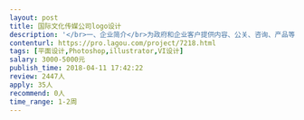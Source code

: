 ```yaml
---                
layout: post       
title: 国际文化传媒公司logo设计           
description: '</br>一、企业简介</br>为政府和企业客户提供内容、公关、咨询、产品等国际文化传播，促进外信息和文化交流。</br></br>二、设计要求</br>1.风格简洁、美观</br>2.国际化</br>3.文化内涵深刻</br></br>企业有大量设计需求，本次设计效果优异，可洽谈长期合作。</br>'     
contenturl: https://pro.lagou.com/project/7218.html      
tags: [平面设计,Photoshop,illustrator,VI设计]            
salary: 3000-5000元          
publish_time: 2018-04-11 17:42:22         
review: 2447人                   
apply: 35人                   
recommend: 0人                   
time_range: 1-2周              
---                 
```

